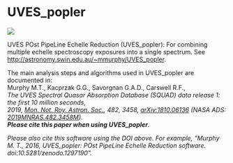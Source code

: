 UVES_popler
===========

<a href="https://zenodo.org/badge/latestdoi/20001/MTMurphy77/UVES_popler"><img src="https://zenodo.org/badge/20001/MTMurphy77/UVES_popler.svg"></a>

UVES POst PipeLine Echelle Reduction (UVES_popler): For combining multiple echelle spectroscopy exposures into a single spectrum. See http://astronomy.swin.edu.au/~mmurphy/UVES_popler.

The main analysis steps and algorithms used in UVES_popler are documented in:<br>
Murphy M.T., Kacprzak G.G., Savorgnan G.A.D., Carswell R.F.,<br>
<i>The UVES Spectral Quasar Absorption Database (SQUAD) data release 1: the first 10 million seconds<i>,<br>
2019, <a href="http://dx.doi.org/10.1093/mnras/sty2834">Mon. Not. Roy. Astron. Soc.</a>, 482, 3458, <a href="http://arxiv.org/abs/1810.06136">arXiv:1810.06136</a> (NASA ADS: <a href="http://adsabs.harvard.edu/abs/2019MNRAS.482.3458M">2019MNRAS.482.3458M</a>).<br>
<b>Please cite this paper when using UVES_popler</b>.

Please also cite this software using the DOI above. For example, "Murphy M. T., 2016, UVES_popler: POst PipeLine Echelle Reduction software. doi:10.5281/zenodo.1297190".

